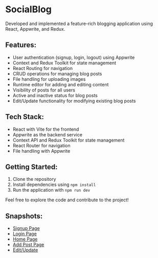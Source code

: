 # SocialBlog

Developed and implemented a feature-rich blogging application using React, Appwrite, and Redux.

## Features:
- User authentication (signup, login, logout) using Appwrite
- Context and Redux Toolkit for state management
- React Routing for navigation
- CRUD operations for managing blog posts
- File handling for uploading images
- Runtime editor for adding and editing content
- Visibility of posts for all users
- Active and inactive status for blog posts
- Edit/Update functionality for modifying existing blog posts

## Tech Stack:
- React with Vite for the frontend
- Appwrite as the backend service
- Context API and Redux Toolkit for state management
- React Router for navigation
- File handling with Appwrite

## Getting Started:
1. Clone the repository
2. Install dependencies using `npm install`
3. Run the application with `npm run dev`

Feel free to explore the code and contribute to the project!

## Snapshots:
- [Signup Page](./public/SignUp.png)
- [Login Page](./public/Login.png)
- [Home Page](./public/Home.png)
- [Add Post Page](./public/AddPost.png)
- [Edit/Update](./public/EditDelete.png)
